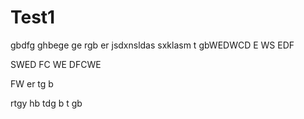 # Test1
gbdfg
ghbege
ge
rgb
er
jsdxnsldas
sxklasm
t
gbWEDWCD
E
WS
EDF

SWED
FC
WE
DFCWE

FW
er
tg
b

rtgy
hb
tdg
b
t
gb
